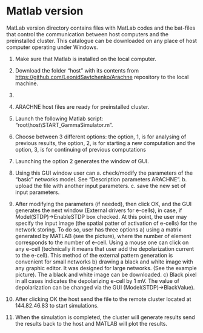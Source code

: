 # Matlab version

MatLab version directory contains  files with MatLab codes and the bat-files that control the communication between host computers and the preinstalled cluster. This catalogue can be downloaded on any place of host computer operating under Windows. 


1.	Make sure that Matlab is installed on the local computer.

2.	Download the folder “host” with its contents from https://github.com/LeonidSavtchenko/Arachne repository to the local machine.

3.	

4.	ARACHNE host files are ready for preinstalled cluster.

5.	Launch the following Matlab script: “root\host\START_GammaSimulator.m”.

6.	Choose between 3 different options: the option, 1, is for analysing of previous results, the option, 2, is for starting a new computation and the option, 3, is for continuing of previous computations 

7. Launching the option 2 generates the window of GUI. 

8.	Using this GUI window user can 
 a.	check/modify the parameters of the “basic” networks model. See “Description parameters ARACHNE”. 
 b.	upload the file with another input parameters. 
 c.	save the new set of input parameters. 
 
9.	After modifying the parameters (if needed), then click OK, and the GUI generates the next window (External drivers for e-cells), in case, if Model(STDP)->EnableSTDP box checked. At this point, the user may specify the input image (the spatial patter of activation of e-cells) for the network storing. To do so, user has three options
 a) using a matrix generated by MATLAB (see the picture), where the number of element corresponds to the number of e-cell. Using a mouse one can click on any e-cell (technically it means that user add the depolarization current to the e-cell). This method of the external pattern generation  is convenient for small networks
 b) drawing a black and white image with any graphic editor. It was designed for large networks. (See the example picture).
 The a black and white image can be downloaded. 
 c) Black pixel in all cases indicates the depolarizing  e-cell by 1 mV. The value of depolarization can be changed via the GUI (Model(STDP)->BlackValue).

10.	After clicking OK the host send the file to the remote cluster located at 144.82.46.83 to start simulations.

11.	When the simulation is completed, the cluster will generate results send the results back to the host and MATLAB will plot the results. 



